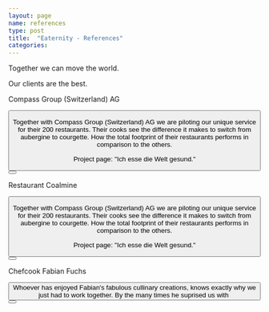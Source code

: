 ```yaml
---
layout: page
name: references
type: post
title:  "Eaternity - References"
categories: 
---
```

  <div class="container-hero container-hero-5 clearfix">
    <div class="container-hero-content container-hero-content-5 clearfix">
      <p class="hero-title hero-title-5">Together we can move the world.</p>
      <p class="hero-subtitle hero-subtitle-5">Our clients are the best.</p>
    </div>
  </div>
  <div class="container container-43 clearfix">
    <div class="element element-24"></div>
    <div class="container container-50 clearfix">
      <p class="text text-89">Compass Group (Switzerland) AG</p>
      <button class="_button _button-161">
        <p>Together with Compass Group (Switzerland) AG we are piloting our unique service for their 200 restaurants. Their cooks see the difference it makes to switch from aubergine to courgette. How the total footprint of their restaurants performs in comparison to the others.</p>
        <p>Project page: "Ich esse die Welt gesund."</p>
      </button>
      <button class="_button _button-167"></button>
    </div>
  </div>
  <div class="container container-61 clearfix">
    <div class="element element-28"></div>
    <div class="container container-65 clearfix">
      <p class="text text-134">Restaurant Coalmine</p>
      <button class="_button _button-188">
        <p>Together with Compass Group (Switzerland) AG we are piloting our unique service for their 200 restaurants. Their cooks see the difference it makes to switch from aubergine to courgette. How the total footprint of their restaurants performs in comparison to the others.</p>
        <p>Project page: "Ich esse die Welt gesund."</p>
      </button>
      <button class="_button _button-192"></button>
    </div>
  </div>
  <div class="container container-67 clearfix">
    <div class="element element-34"></div>
    <div class="container container-74 clearfix">
      <p class="text text-169">Chefcook Fabian Fuchs</p>
      <button class="_button _button-199">Whoever has enjoyed Fabian's fabulous cullinary creations, knows exactly why we just had to work together.&nbsp;By the many times he suprised us with&nbsp;</button>
      <button class="_button _button-201"></button>
    </div>
  </div>
</div>